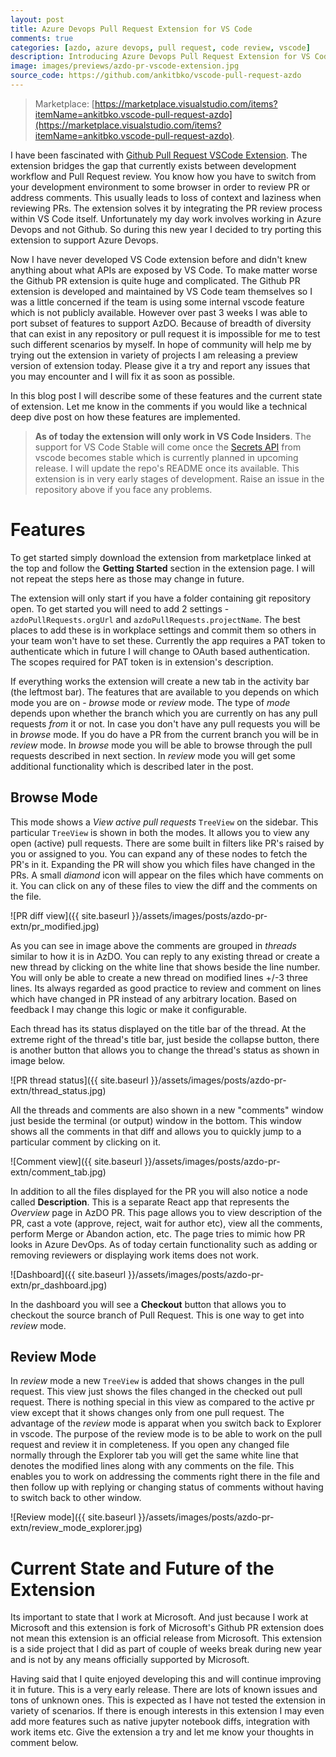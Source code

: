 ```yaml
---
layout: post
title: Azure Devops Pull Request Extension for VS Code
comments: true
categories: [azdo, azure devops, pull request, code review, vscode]
description: Introducing Azure Devops Pull Request Extension for VS Code
image: images/previews/azdo-pr-vscode-extension.jpg
source_code: https://github.com/ankitbko/vscode-pull-request-azdo
---
```


> Marketplace: [https://marketplace.visualstudio.com/items?itemName=ankitbko.vscode-pull-request-azdo](https://marketplace.visualstudio.com/items?itemName=ankitbko.vscode-pull-request-azdo).

I have been fascinated with [Github Pull Request VSCode Extension](https://github.com/microsoft/vscode-pull-request-github). The extension bridges the gap that currently exists between development workflow and Pull Request review. You know how you have to switch from your development environment to some browser in order to review PR or address comments. This usually leads to loss of context and laziness when reviewing PRs. The extension solves it by integrating the PR review process within VS Code itself. Unfortunately my day work involves working in Azure Devops and not Github. So during this new year I decided to try porting this extension to support Azure Devops.

Now I have never developed VS Code extension before and didn't knew anything about what APIs are exposed by VS Code. To make matter worse the Github PR extension is quite huge and complicated. The Github PR extension is developed and maintained by VS Code team themselves so I was a little concerned if the team is using some internal vscode feature which is not publicly available. However over past 3 weeks I was able to port subset of features to support AzDO. Because of breadth of diversity that can exist in any repository or pull request it is impossible for me to test such different scenarios by myself. In hope of community will help me by trying out the extension in variety of projects I am releasing a preview version of extension today. Please give it a try and report any issues that you may encounter and I will fix it as soon as possible.

In this blog post I will describe some of these features and the current state of extension. Let me know in the comments if you would like a technical deep dive post on how these features are implemented.

> **As of today the extension will only work in VS Code Insiders**. The support for VS Code Stable will come once the [Secrets API](https://github.com/microsoft/vscode/issues/112249) from vscode becomes stable which is currently planned in upcoming release. I will update the repo's README once its available. This extension is in very early stages of development. Raise an issue in the repository above if you face any problems.


# Features

To get started simply download the extension from marketplace linked at the top and follow the **Getting Started** section in the extension page. I will not repeat the steps here as those may change in future.

The extension will only start if you have a folder containing git repository open. To get started you will need to add 2 settings - `azdoPullRequests.orgUrl` and `azdoPullRequests.projectName`. The best places to add these is in workplace settings and commit them so others in your team won't have to set these. Currently the app requires a PAT token to authenticate which in future I will change to OAuth based authentication. The scopes required for PAT token is in extension's description.

If everything works the extension will create a new tab in the activity bar (the leftmost bar). The features that are available to you depends on which mode you are on - *browse* mode or *review* mode. The type of *mode* depends upon whether the branch which you are currently on has any pull requests *from* it or not. In case you don't have any pull requests you will be in *browse* mode. If you do have a PR from the current branch you will be in *review* mode. In *browse* mode you will be able to browse through the pull requests described in next section. In *review* mode you will get some additional functionality which is described later in the post.


## Browse Mode

This mode shows a *View active pull requests* `TreeView` on the sidebar. This particular `TreeView` is shown in both the modes. It allows you to view any open (active) pull requests. There are some built in filters like PR's raised by you or assigned to you. You can expand any of these nodes to fetch the PR's in it. Expanding the PR will show you which files have changed in the PRs. A small *diamond* icon will appear on the files which have comments on it. You can click on any of these files to view the diff and the comments on the file.

![PR diff view]({{ site.baseurl }}/assets/images/posts/azdo-pr-extn/pr_modified.jpg)

As you can see in image above the comments are grouped in *threads* similar to how it is in AzDO. You can reply to any existing thread or create a new thread by clicking on the white line that shows beside the line number. You will only be able to create a new thread on modified lines +/-3 three lines. Its always regarded as good practice to review and comment on lines which have changed in PR instead of any arbitrary location. Based on feedback I may change this logic or make it configurable.

Each thread has its status displayed on the title bar of the thread. At the extreme right of the thread's title bar, just beside the collapse button, there is another button that allows you to change the thread's status as shown in image below.

![PR thread status]({{ site.baseurl }}/assets/images/posts/azdo-pr-extn/thread_status.jpg)

All the threads and comments are also shown in a new "comments" window just beside the terminal (or output) window in the bottom. This window shows all the comments in that diff and allows you to quickly jump to a particular comment by clicking on it.

![Comment view]({{ site.baseurl }}/assets/images/posts/azdo-pr-extn/comment_tab.jpg)

In addition to all the files displayed for the PR you will also notice a node called **Description**. This is a separate React app that represents the *Overview* page in AzDO PR. This page allows you to view description of the PR, cast a vote (approve, reject, wait for author etc), view all the comments, perform Merge or Abandon action, etc. The page tries to mimic how PR looks in Azure DevOps. As of today certain functionality such as adding or removing reviewers or displaying work items does not work.

![Dashboard]({{ site.baseurl }}/assets/images/posts/azdo-pr-extn/pr_dashboard.jpg)

In the dashboard you will see a **Checkout** button that allows you to checkout the source branch of Pull Request. This is one way to get into *review* mode.


## Review Mode

In *review* mode a new `TreeView` is added that shows changes in the pull request. This view just shows the files changed in the checked out pull request. There is nothing special in this view as compared to the active pr view except that it shows changes only from one pull request. The advantage of the *review* mode is apparat when you switch back to Explorer in vscode. The purpose of the review mode is to be able to work on the pull request and review it in completeness. If you open any changed file normally through the Explorer tab you will get the same white line that denotes the modified lines along with any comments on the file. This enables you to work on addressing the comments right there in the file and then follow up with replying or changing status of comments without having to switch back to other window.

![Review mode]({{ site.baseurl }}/assets/images/posts/azdo-pr-extn/review_mode_explorer.jpg)


# Current State and Future of the Extension

Its important to state that I work at Microsoft. And just because I work at Microsoft and this extension is fork of Microsoft's Github PR extension does not mean this extension is an official release from Microsoft. This extension is a side project that I did as part of couple of weeks break during new year and is not by any means officially supported by Microsoft.

Having said that I quite enjoyed developing this and will continue improving it in future. This is a very early release. There are lots of known issues and tons of unknown ones. This is expected as I have not tested the extension in variety of scenarios. If there is enough interests in this extension I may even add more features such as native jupyter notebook diffs, integration with work items etc. Give the extension a try and let me know your thoughts in comment below.
